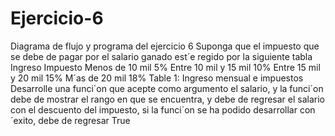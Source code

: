 # Ejercicio-6
Diagrama de flujo y programa del ejercicio 6
Suponga que el impuesto que se debe de pagar por el salario ganado est´e regido por la siguiente
tabla
Ingreso Impuesto
Menos de 10 mil 5%
Entre 10 mil y 15 mil 10%
Entre 15 mil y 20 mil 15%
M´as de 20 mil 18%
Table 1: Ingreso mensual e impuestos
Desarrolle una funci´on que acepte como argumento el salario, y la funci´on debe de mostrar el
rango en que se encuentra, y debe de regresar el salario con el descuento del impuesto, si la
funci´on se ha podido desarrollar con ´exito, debe de regresar True
